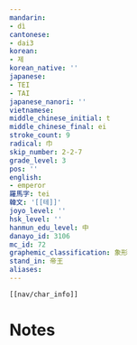```yaml
---
mandarin:
- dì
cantonese:
- dai3
korean:
- 제
korean_native: ''
japanese:
- TEI
- TAI
japanese_nanori: ''
vietnamese:
middle_chinese_initial: t
middle_chinese_final: ei
stroke_count: 9
radical: 巾
skip_number: 2-2-7
grade_level: 3
pos: ''
english:
- emperor
羅馬字: tei
韓文: '[[테]]'
joyo_level: ''
hsk_level: ''
hanmun_edu_level: 中
danayo_id: 3106
mc_id: 72
graphemic_classification: 象形
stand_in: 帝王
aliases:
---
```

```meta-bind-embed
[[nav/char_info]]
```

# Notes
